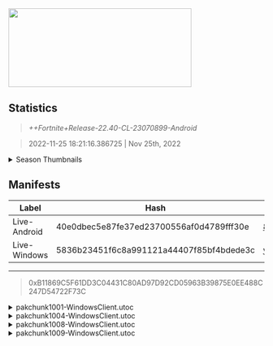 <div style="pointer-events: none">
  <img style="pointer-events: none" src="https://raw.githubusercontent.com/Tectors/Archive/master/source/dependents/gen.22.40.svg" width="360" height="155">
<div>

## Statistics
> *++Fortnite+Release-22.40-CL-23070899-Android*

> 2022-11-25 18:21:16.386725 | Nov 25th, 2022

<details>
  <summary>Season Thumbnails</summary>

  > Seasonal thumbnails are a season's normal ltms and their photos.

  | Name | ID |
  | - | - |
  | [Zero Build - Duos](https://raw.githubusercontent.com/Tectors/Archive/master/source/dependents/monthly-rotaton/playlist_nobuildbr_duo_22_40.png) | Playlist_NoBuildBR_Duo |
  | [Solo](https://raw.githubusercontent.com/Tectors/Archive/master/source/dependents/monthly-rotaton/playlist_defaultsolo_22_40.png) | Playlist_DefaultSolo |
  | [Zero Build - Trios](https://raw.githubusercontent.com/Tectors/Archive/master/source/dependents/monthly-rotaton/playlist_nobuildbr_trio_22_40.png) | Playlist_NoBuildBR_Trio |
  | [Zero Build - Solo](https://raw.githubusercontent.com/Tectors/Archive/master/source/dependents/monthly-rotaton/playlist_nobuildbr_solo_22_40.png) | Playlist_NoBuildBR_Solo |
</details>

## Manifests
| Label | Hash | Route |
| - | - | - |
| Live-Android | 40e0dbec5e87fe37ed23700556af0d4789fff30e | [8OuJjaHpTOoprdw5fkSmbZMjCNOsJg](https://github.com/Tectors/Archive/blob/master/manifests/8OuJjaHpTOoprdw5fkSmbZMjCNOsJg.manifest) |
| Live-Windows | 5836b23451f6c8a991121a44407f85bf4bdede3c | [yTUVvOU-BiOQgUeuLkavho8cCAt9_g](https://github.com/Tectors/Archive/blob/master/manifests/yTUVvOU-BiOQgUeuLkavho8cCAt9_g.manifest) |

---

> 0xB11869C5F61DD3C04431C80AD97D92CD05963B39875E0EE488C247D54722F73C

<details>
  <summary>pakchunk1001-WindowsClient.utoc</summary>

  > FortniteGame/Content/Paks/pakchunk1001-WindowsClient.utoc

  > 0x246832CCD653DE82E0E0BA80D16F9DFDC6965A1A88A625CD3B262DCD2799E29A

  </details>

<details>
  <summary>pakchunk1004-WindowsClient.utoc</summary>

  > FortniteGame/Content/Paks/pakchunk1004-WindowsClient.utoc

  > 0xE851A6EFF448024AB69D892C97E764B93BC14B3826CFF0F13D0E22B24301C27B

  <img src="https://raw.githubusercontent.com/Tectors/Archive/master/source/dependents/referred/EID_Coping.svg" width="100"> 
</details>

<details>
  <summary>pakchunk1008-WindowsClient.utoc</summary>

  > FortniteGame/Content/Paks/pakchunk1008-WindowsClient.utoc

  > 0xEA02C6D5440770C78212B7D397A64D03BF02CC5D9BA01C73C5F17518FAA73D21

  <img src="https://raw.githubusercontent.com/Tectors/Archive/master/source/dependents/referred/EID_Iconic.svg" width="100"> 
</details>

<details>
  <summary>pakchunk1009-WindowsClient.utoc</summary>

  > FortniteGame/Content/Paks/pakchunk1009-WindowsClient.utoc

  > 0x80FAE1B3960010587D3B3618D2D4B0F0C3D116BFDA4B471D44BA78D6D8EC5376

  <img src="https://raw.githubusercontent.com/Tectors/Archive/master/source/dependents/referred/EID_Goodbye.svg" width="100"> 
</details>


